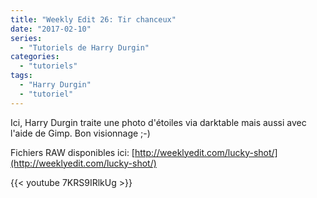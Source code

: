 ```yaml
---
title: "Weekly Edit 26: Tir chanceux"
date: "2017-02-10"
series:
  - "Tutoriels de Harry Durgin"
categories: 
  - "tutoriels"
tags: 
  - "Harry Durgin"
  - "tutoriel"
---
```


Ici, Harry Durgin traite une photo d'étoiles via darktable mais aussi avec l'aide de Gimp. Bon visionnage ;-)

Fichiers RAW disponibles ici: [http://weeklyedit.com/lucky-shot/](http://weeklyedit.com/lucky-shot/)

{{< youtube 7KRS9IRlkUg >}}
